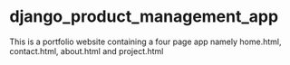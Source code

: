 # django_product_management_app
This is a portfolio website containing a four page app namely home.html, contact.html, about.html and project.html 
